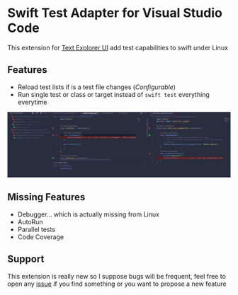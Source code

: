 # Swift Test Adapter for Visual Studio Code

This extension for [Text Explorer UI](https://marketplace.visualstudio.com/items?itemName=hbenl.vscode-test-explorer) add test capabilities to swift under Linux

## Features

 * Reload test lists if is a test file changes (_Configurable_)
 * Run single test or class or target instead of `swift test` everything everytime

![Screenshot1](img/screenshot.png)

## Missing Features

 * Debugger... which is actually missing from Linux
 * AutoRun
 * Parallel tests
 * Code Coverage

## Support

This extension is really new so I suppose bugs will be frequent, feel free to open any [issue](https://github.com/MFranceschi6/vscode-swift-test-adapter/issues) if you find something or you want to propose a new feature
